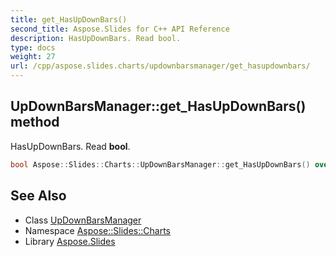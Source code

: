```yaml
---
title: get_HasUpDownBars()
second_title: Aspose.Slides for C++ API Reference
description: HasUpDownBars. Read bool.
type: docs
weight: 27
url: /cpp/aspose.slides.charts/updownbarsmanager/get_hasupdownbars/
---
```

## UpDownBarsManager::get_HasUpDownBars() method


HasUpDownBars. Read **bool**.

```cpp
bool Aspose::Slides::Charts::UpDownBarsManager::get_HasUpDownBars() override
```

## See Also

* Class [UpDownBarsManager](./)
* Namespace [Aspose::Slides::Charts](../)
* Library [Aspose.Slides](../../)